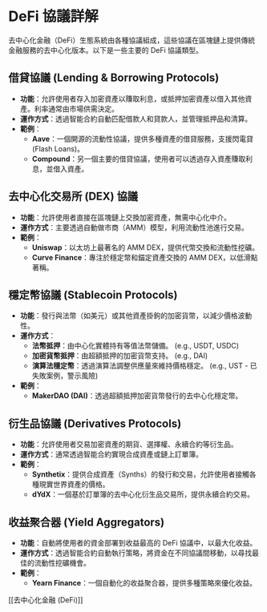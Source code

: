 # DeFi 協議詳解

去中心化金融（DeFi）生態系統由各種協議組成，這些協議在區塊鏈上提供傳統金融服務的去中心化版本。以下是一些主要的 DeFi 協議類型。

## 借貸協議 (Lending & Borrowing Protocols)

*   **功能**：允許使用者存入加密資產以賺取利息，或抵押加密資產以借入其他資產。利率通常由市場供需決定。
*   **運作方式**：透過智能合約自動匹配借款人和貸款人，並管理抵押品和清算。
*   **範例**：
    *   **Aave**：一個開源的流動性協議，提供多種資產的借貸服務，支援閃電貸 (Flash Loans)。
    *   **Compound**：另一個主要的借貸協議，使用者可以透過存入資產賺取利息，並借入資產。

## 去中心化交易所 (DEX) 協議

*   **功能**：允許使用者直接在區塊鏈上交換加密資產，無需中心化中介。
*   **運作方式**：主要透過自動做市商（AMM）模型，利用流動性池進行交易。
*   **範例**：
    *   **Uniswap**：以太坊上最著名的 AMM DEX，提供代幣交換和流動性挖礦。
    *   **Curve Finance**：專注於穩定幣和錨定資產交換的 AMM DEX，以低滑點著稱。

## 穩定幣協議 (Stablecoin Protocols)

*   **功能**：發行與法幣（如美元）或其他資產掛鉤的加密貨幣，以減少價格波動性。
*   **運作方式**：
    *   **法幣抵押**：由中心化實體持有等值法幣儲備。 (e.g., USDT, USDC)
    *   **加密貨幣抵押**：由超額抵押的加密貨幣支持。 (e.g., DAI)
    *   **演算法穩定幣**：透過演算法調整供應量來維持價格穩定。 (e.g., UST - 已失敗案例，警示風險)
*   **範例**：
    *   **MakerDAO (DAI)**：透過超額抵押加密貨幣發行的去中心化穩定幣。

## 衍生品協議 (Derivatives Protocols)

*   **功能**：允許使用者交易加密資產的期貨、選擇權、永續合約等衍生品。
*   **運作方式**：通常透過智能合約實現合成資產或鏈上訂單簿。
*   **範例**：
    *   **Synthetix**：提供合成資產（Synths）的發行和交易，允許使用者接觸各種現實世界資產的價格。
    *   **dYdX**：一個基於訂單簿的去中心化衍生品交易所，提供永續合約交易。

## 收益聚合器 (Yield Aggregators)

*   **功能**：自動將使用者的資金部署到收益最高的 DeFi 協議中，以最大化收益。
*   **運作方式**：透過智能合約自動執行策略，將資金在不同協議間移動，以尋找最佳的流動性挖礦機會。
*   **範例**：
    *   **Yearn Finance**：一個自動化的收益聚合器，提供多種策略來優化收益。

[[去中心化金融 (DeFi)]]
